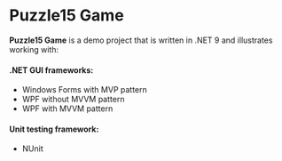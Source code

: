# Puzzle15 Game

**Puzzle15 Game** is a demo project that is written in .NET 9 and illustrates working with:

#### .NET GUI frameworks:

 - Windows Forms with MVP pattern
 - WPF without MVVM pattern
 - WPF with MVVM pattern

#### Unit testing framework:
 - NUnit
